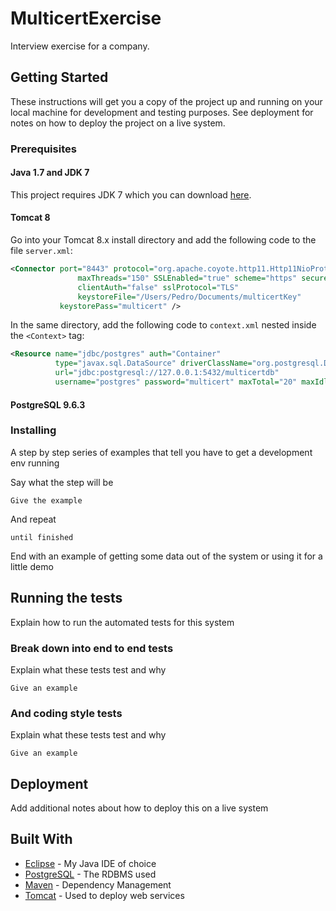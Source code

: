 # MulticertExercise
Interview exercise for a company.

## Getting Started

These instructions will get you a copy of the project up and running on your local machine for development and testing purposes. See deployment for notes on how to deploy the project on a live system.

### Prerequisites

#### Java 1.7 and JDK 7
This project requires JDK 7 which you can download [here][1].

#### Tomcat 8
Go into your Tomcat 8.x install directory and add the following code to the file `server.xml`:

```xml
<Connector port="8443" protocol="org.apache.coyote.http11.Http11NioProtocol"
               maxThreads="150" SSLEnabled="true" scheme="https" secure="true"
               clientAuth="false" sslProtocol="TLS" 
               keystoreFile="/Users/Pedro/Documents/multicertKey"
	       keystorePass="multicert" />
```

In the same directory, add the following code to `context.xml` nested inside the `<Context>` tag:

```xml
<Resource name="jdbc/postgres" auth="Container"
          type="javax.sql.DataSource" driverClassName="org.postgresql.Driver"
          url="jdbc:postgresql://127.0.0.1:5432/multicertdb"
          username="postgres" password="multicert" maxTotal="20" maxIdle="10" maxWaitMillis="-1"/>
```

#### PostgreSQL 9.6.3


### Installing

A step by step series of examples that tell you have to get a development env running

Say what the step will be

```
Give the example
```

And repeat

```
until finished
```

End with an example of getting some data out of the system or using it for a little demo

## Running the tests

Explain how to run the automated tests for this system

### Break down into end to end tests

Explain what these tests test and why

```
Give an example
```

### And coding style tests

Explain what these tests test and why

```
Give an example
```

## Deployment

Add additional notes about how to deploy this on a live system

## Built With

* [Eclipse](https://eclipse.org/) - My Java IDE of choice
* [PostgreSQL](https://www.postgresql.org/) - The RDBMS used
* [Maven](https://maven.apache.org/) - Dependency Management
* [Tomcat](https://tomcat.apache.org/) - Used to deploy web services

[1]: http://www.oracle.com/technetwork/java/javase/downloads/java-archive-downloads-javase7-521261.html
